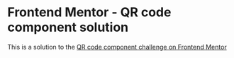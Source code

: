 # Frontend Mentor - QR code component solution

This is a solution to the [QR code component challenge on Frontend Mentor](https://aliahfarisah.github.io/qr-code/)
